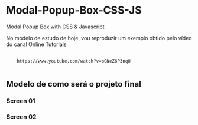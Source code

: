 # Modal-Popup-Box-CSS-JS
Modal Popup Box with CSS &amp; Javascript

No modelo de estudo de hoje, vou reproduzir um exemplo obtido pelo vídeo do canal Online Tutorials
<pre>
  <code>
    https://www.youtube.com/watch?v=bGNeZ6P3nqU
  </code>
</pre>

<h2>Modelo de como será o projeto final</h2>
<h3>Screen 01</h3>

<h3>Screen 02</h3>
